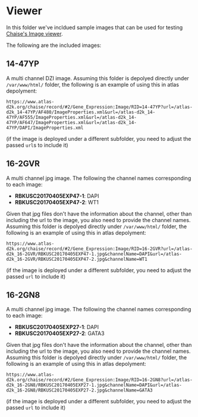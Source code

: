 # Viewer

In this folder we've incldued sample images that can be used for testing
[Chaise's Image viewer](https://github.com/informatics-isi-edu/chaise/blob/master/docs/viewer/viewer-app.md).

The following are the included images:

## 14-47YP

A multi channel DZI image. Assuming this folder is depolyed directly under `/var/www/html/` folder, the following is an example of using this in atlas depolyment:

```
https://www.atlas-d2k.org/chaise/record/#2/Gene_Expression:Image/RID=14-47YP?url=/atlas-d2k_14-47YP/AF480/ImageProperties.xml&url=/atlas-d2k_14-47YP/AF555/ImageProperties.xml&url=/atlas-d2k_14-47YP/AF647/ImageProperties.xml&url=/atlas-d2k_14-47YP/DAPI/ImageProperties.xml
```
(if the image is deployed under a different subfolder, you need to adjust the passed `url`s to include it)

## 16-2GVR

A multi channel jpg image. The following the channel names corresponding to each image:

- **RBKUSC20170405EXP47-1**: DAPI
- **RBKUSC20170405EXP47-2**: WT1

Given that jpg files don't have the information about the channel, other than including the url to the image, you also need to provide the channel names. Assuming this folder is depolyed directly under `/var/www/html/` folder, the following is an example of using this in atlas depolyment:

```
https://www.atlas-d2k.org/chaise/record/#2/Gene_Expression:Image/RID=16-2GVR?url=/atlas-d2k_16-2GVR/RBKUSC20170405EXP47-1.jpg&channelName=DAPI&url=/atlas-d2k_16-2GVR/RBKUSC20170405EXP47-2.jpg&channelName=WT1
```
(if the image is deployed under a different subfolder, you need to adjust the passed `url` to include it)

## 16-2GN8

A multi channel jpg image. The following the channel names corresponding to each image:

- **RBKUSC20170405EXP27-1**: DAPI
- **RBKUSC20170405EXP27-2**: GATA3

Given that jpg files don't have the information about the channel, other than including the url to the image, you also need to provide the channel names. Assuming this folder is depolyed directly under `/var/www/html/` folder, the following is an example of using this in atlas depolyment:

```
https://www.atlas-d2k.org/chaise/record/#2/Gene_Expression:Image/RID=16-2GN8?url=/atlas-d2k_16-2GN8/RBKUSC20170405EXP27-1.jpg&channelName=DAPI&url=/atlas-d2k_16-2GN8/RBKUSC20170405EXP27-2.jpg&channelName=GATA3
```
(if the image is deployed under a different subfolder, you need to adjust the passed `url` to include it)